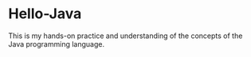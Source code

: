 # Hello-Java
This is my hands-on practice and understanding of the concepts of the Java programming language.
